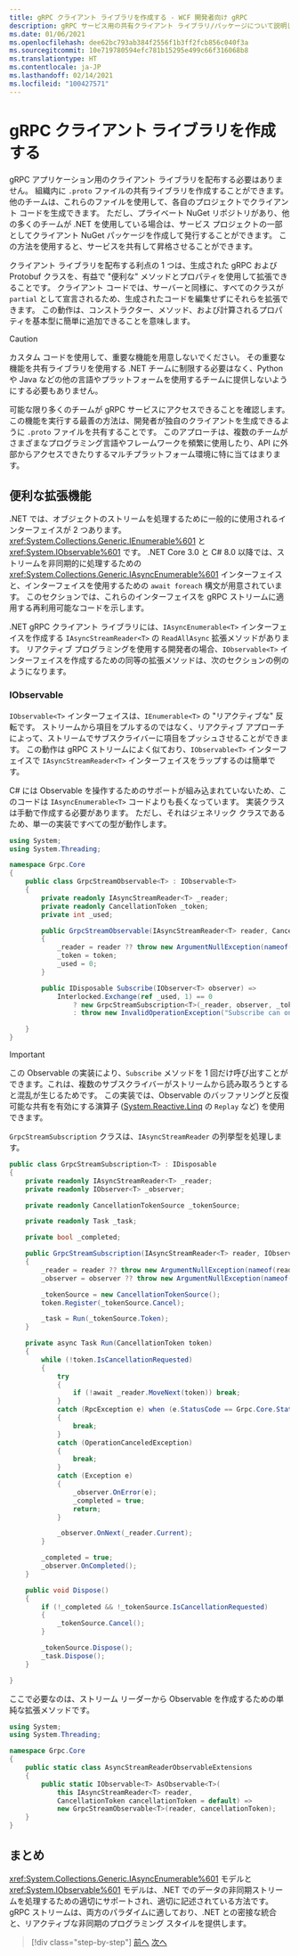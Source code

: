 ```yaml
---
title: gRPC クライアント ライブラリを作成する - WCF 開発者向け gRPC
description: gRPC サービス用の共有クライアント ライブラリ/パッケージについて説明します。
ms.date: 01/06/2021
ms.openlocfilehash: dee62bc793ab384f2556f1b3ff2fcb856c040f3a
ms.sourcegitcommit: 10e719780594efc781b15295e499c66f316068b8
ms.translationtype: HT
ms.contentlocale: ja-JP
ms.lasthandoff: 02/14/2021
ms.locfileid: "100427571"
---
```

# <a name="create-grpc-client-libraries"></a>gRPC クライアント ライブラリを作成する

gRPC アプリケーション用のクライアント ライブラリを配布する必要はありません。 組織内に `.proto` ファイルの共有ライブラリを作成することができます。他のチームは、これらのファイルを使用して、各自のプロジェクトでクライアント コードを生成できます。 ただし、プライベート NuGet リポジトリがあり、他の多くのチームが .NET を使用している場合は、サービス プロジェクトの一部としてクライアント NuGet パッケージを作成して発行することができます。 この方法を使用すると、サービスを共有して昇格させることができます。

クライアント ライブラリを配布する利点の 1 つは、生成された gRPC および Protobuf クラスを、有益で "便利な" メソッドとプロパティを使用して拡張できることです。 クライアント コードでは、サーバーと同様に、すべてのクラスが `partial` として宣言されるため、生成されたコードを編集せずにそれらを拡張できます。 この動作は、コンストラクター、メソッド、および計算されるプロパティを基本型に簡単に追加できることを意味します。

> [!CAUTION]
> カスタム コードを使用して、重要な機能を用意しないでください。 その重要な機能を共有ライブラリを使用する .NET チームに制限する必要はなく、Python や Java などの他の言語やプラットフォームを使用するチームに提供しないようにする必要もありません。

可能な限り多くのチームが gRPC サービスにアクセスできることを確認します。 この機能を実行する最善の方法は、開発者が独自のクライアントを生成できるように `.proto` ファイルを共有することです。 このアプローチは、複数のチームがさまざまなプログラミング言語やフレームワークを頻繁に使用したり、API に外部からアクセスできたりするマルチプラットフォーム環境に特に当てはまります。

## <a name="useful-extensions"></a>便利な拡張機能

.NET では、オブジェクトのストリームを処理するために一般的に使用されるインターフェイスが 2 つあります。<xref:System.Collections.Generic.IEnumerable%601> と <xref:System.IObservable%601> です。 .NET Core 3.0 と C# 8.0 以降では、ストリームを非同期的に処理するための <xref:System.Collections.Generic.IAsyncEnumerable%601> インターフェイスと、インターフェイスを使用するための `await foreach` 構文が用意されています。 このセクションでは、これらのインターフェイスを gRPC ストリームに適用する再利用可能なコードを示します。

.NET gRPC クライアント ライブラリには、`IAsyncEnumerable<T>` インターフェイスを作成する `IAsyncStreamReader<T>` の `ReadAllAsync` 拡張メソッドがあります。 リアクティブ プログラミングを使用する開発者の場合、`IObservable<T>` インターフェイスを作成するための同等の拡張メソッドは、次のセクションの例のようになります。

### <a name="iobservable"></a>IObservable

`IObservable<T>` インターフェイスは、`IEnumerable<T>` の "リアクティブな" 反転です。 ストリームから項目をプルするのではなく、リアクティブ アプローチによって、ストリームでサブスクライバーに項目をプッシュさせることができます。 この動作は gRPC ストリームによく似ており、`IObservable<T>` インターフェイスで `IAsyncStreamReader<T>` インターフェイスをラップするのは簡単です。

C# には Observable を操作するためのサポートが組み込まれていないため、このコードは `IAsyncEnumerable<T>` コードよりも長くなっています。 実装クラスは手動で作成する必要があります。 ただし、それはジェネリック クラスであるため、単一の実装ですべての型が動作します。

```csharp
using System;
using System.Threading;

namespace Grpc.Core
{
    public class GrpcStreamObservable<T> : IObservable<T>
    {
        private readonly IAsyncStreamReader<T> _reader;
        private readonly CancellationToken _token;
        private int _used;

        public GrpcStreamObservable(IAsyncStreamReader<T> reader, CancellationToken token = default)
        {
            _reader = reader ?? throw new ArgumentNullException(nameof(reader));
            _token = token;
            _used = 0;
        }

        public IDisposable Subscribe(IObserver<T> observer) =>
            Interlocked.Exchange(ref _used, 1) == 0
                ? new GrpcStreamSubscription<T>(_reader, observer, _token)
                : throw new InvalidOperationException("Subscribe can only be called once.");

    }
}
```

> [!IMPORTANT]
> この Observable の実装により、`Subscribe` メソッドを 1 回だけ呼び出すことができます。これは、複数のサブスクライバーがストリームから読み取ろうとすると混乱が生じるためです。 この実装では、Observable のバッファリングと反復可能な共有を有効にする演算子 ([System.Reactive.Linq](https://www.nuget.org/packages/System.Reactive.Linq) の `Replay` など) を使用できます。

`GrpcStreamSubscription` クラスは、`IAsyncStreamReader` の列挙型を処理します。

```csharp
public class GrpcStreamSubscription<T> : IDisposable
{
    private readonly IAsyncStreamReader<T> _reader;
    private readonly IObserver<T> _observer;

    private readonly CancellationTokenSource _tokenSource;

    private readonly Task _task;

    private bool _completed;

    public GrpcStreamSubscription(IAsyncStreamReader<T> reader, IObserver<T> observer, CancellationToken token = default)
    {
        _reader = reader ?? throw new ArgumentNullException(nameof(reader));
        _observer = observer ?? throw new ArgumentNullException(nameof(observer));

        _tokenSource = new CancellationTokenSource();
        token.Register(_tokenSource.Cancel);

        _task = Run(_tokenSource.Token);
    }

    private async Task Run(CancellationToken token)
    {
        while (!token.IsCancellationRequested)
        {
            try
            {
                if (!await _reader.MoveNext(token)) break;
            }
            catch (RpcException e) when (e.StatusCode == Grpc.Core.StatusCode.NotFound)
            {
                break;
            }
            catch (OperationCanceledException)
            {
                break;
            }
            catch (Exception e)
            {
                _observer.OnError(e);
                _completed = true;
                return;
            }

            _observer.OnNext(_reader.Current);
        }

        _completed = true;
        _observer.OnCompleted();
    }

    public void Dispose()
    {
        if (!_completed && !_tokenSource.IsCancellationRequested)
        {
            _tokenSource.Cancel();
        }

        _tokenSource.Dispose();
        _task.Dispose();
    }

}
```

ここで必要なのは、ストリーム リーダーから Observable を作成するための単純な拡張メソッドです。

```csharp
using System;
using System.Threading;

namespace Grpc.Core
{
    public static class AsyncStreamReaderObservableExtensions
    {
        public static IObservable<T> AsObservable<T>(
            this IAsyncStreamReader<T> reader,
            CancellationToken cancellationToken = default) =>
            new GrpcStreamObservable<T>(reader, cancellationToken);
    }
}
```

## <a name="summary"></a>まとめ

<xref:System.Collections.Generic.IAsyncEnumerable%601> モデルと <xref:System.IObservable%601> モデルは、.NET でのデータの非同期ストリームを処理するための適切にサポートされ、適切に記述されている方法です。 gRPC ストリームは、両方のパラダイムに適しており、.NET との密接な統合と、リアクティブな非同期のプログラミング スタイルを提供します。

>[!div class="step-by-step"]
>[前へ](streaming-versus-repeated.md)
>[次へ](security.md)

